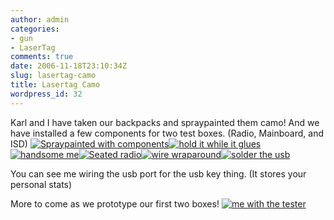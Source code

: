 ```yaml
---
author: admin
categories:
- gun
- LaserTag
comments: true
date: 2006-11-18T23:10:34Z
slug: lasertag-camo
title: Lasertag Camo
wordpress_id: 32
---
```


Karl and I have taken our backpacks and spraypainted them camo! And we have installed a few components for two test boxes. (Radio, Mainboard, and ISD)
[![Spraypainted with components](/uploads/dcam0031.thumbnail.JPG)](/uploads/dcam0031.JPG)[![hold it while it glues](/uploads/dcam0037.thumbnail.JPG)](/uploads/dcam0037.JPG)[![handsome me](/uploads/dcam0050.thumbnail.JPG)](/uploads/dcam0050.JPG)[![Seated radio](/uploads/dcam0030.thumbnail.JPG)](/uploads/dcam0030.JPG)[![wire wraparound](/uploads/dcam0045.thumbnail.JPG)](/uploads/dcam0045.JPG)[![solder the usb](/uploads/dcam0044.thumbnail.JPG)](/uploads/dcam0044.JPG)

You can see me wiring the usb port for the usb key thing. (It stores your personal stats)

More to come as we prototype our first two boxes!
[![me with the tester](/uploads/dcam0049.thumbnail.JPG)](/uploads/dcam0049.JPG)
